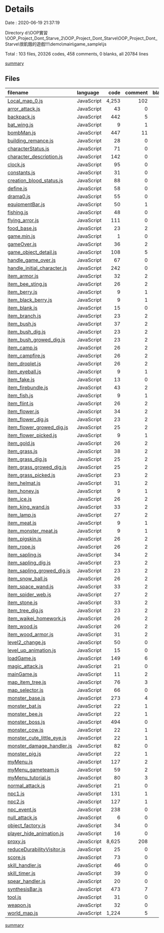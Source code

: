 # Details

Date : 2020-06-19 21:37:19

Directory d:\OOP實習\OOP_Project_Dont_Starve_2\OOP_Project_Dont_Starve\OOP_Project_Dont_Starve\很飢餓的遊戲!!!\demo\main\game_sample\js

Total : 103 files,  20326 codes, 458 comments, 0 blanks, all 20784 lines

[summary](results.md)

## Files
| filename | language | code | comment | blank | total |
| :--- | :--- | ---: | ---: | ---: | ---: |
| [Local_map_0.js](/Local_map_0.js) | JavaScript | 4,253 | 102 | 0 | 4,355 |
| [arror_attack.js](/arror_attack.js) | JavaScript | 43 | 0 | 0 | 43 |
| [backpack.js](/backpack.js) | JavaScript | 442 | 5 | 0 | 447 |
| [bat_wing.js](/bat_wing.js) | JavaScript | 9 | 1 | 0 | 10 |
| [bombMan.js](/bombMan.js) | JavaScript | 447 | 11 | 0 | 458 |
| [building_remance.js](/building_remance.js) | JavaScript | 28 | 0 | 0 | 28 |
| [characterStatus.js](/characterStatus.js) | JavaScript | 71 | 0 | 0 | 71 |
| [character_description.js](/character_description.js) | JavaScript | 142 | 0 | 0 | 142 |
| [clock.js](/clock.js) | JavaScript | 95 | 0 | 0 | 95 |
| [constants.js](/constants.js) | JavaScript | 31 | 0 | 0 | 31 |
| [creation_blood_status.js](/creation_blood_status.js) | JavaScript | 88 | 0 | 0 | 88 |
| [define.js](/define.js) | JavaScript | 58 | 0 | 0 | 58 |
| [drama0.js](/drama0.js) | JavaScript | 55 | 0 | 0 | 55 |
| [equipmentBar.js](/equipmentBar.js) | JavaScript | 50 | 1 | 0 | 51 |
| [fishing.js](/fishing.js) | JavaScript | 48 | 0 | 0 | 48 |
| [flying_arror.js](/flying_arror.js) | JavaScript | 111 | 0 | 0 | 111 |
| [food_base.js](/food_base.js) | JavaScript | 23 | 2 | 0 | 25 |
| [game.min.js](/game.min.js) | JavaScript | 1 | 0 | 0 | 1 |
| [gameOver.js](/gameOver.js) | JavaScript | 36 | 2 | 0 | 38 |
| [game_object_detail.js](/game_object_detail.js) | JavaScript | 108 | 5 | 0 | 113 |
| [handle_game_over.js](/handle_game_over.js) | JavaScript | 67 | 0 | 0 | 67 |
| [handle_initial_character.js](/handle_initial_character.js) | JavaScript | 242 | 0 | 0 | 242 |
| [item_armor.js](/item_armor.js) | JavaScript | 32 | 2 | 0 | 34 |
| [item_bee_sting.js](/item_bee_sting.js) | JavaScript | 26 | 2 | 0 | 28 |
| [item_berry.js](/item_berry.js) | JavaScript | 9 | 1 | 0 | 10 |
| [item_black_berry.js](/item_black_berry.js) | JavaScript | 9 | 1 | 0 | 10 |
| [item_blank.js](/item_blank.js) | JavaScript | 15 | 0 | 0 | 15 |
| [item_branch.js](/item_branch.js) | JavaScript | 23 | 2 | 0 | 25 |
| [item_bush.js](/item_bush.js) | JavaScript | 37 | 2 | 0 | 39 |
| [item_bush_dig.js](/item_bush_dig.js) | JavaScript | 23 | 2 | 0 | 25 |
| [item_bush_growed_dig.js](/item_bush_growed_dig.js) | JavaScript | 23 | 2 | 0 | 25 |
| [item_camp.js](/item_camp.js) | JavaScript | 26 | 2 | 0 | 28 |
| [item_campfire.js](/item_campfire.js) | JavaScript | 26 | 2 | 0 | 28 |
| [item_droplet.js](/item_droplet.js) | JavaScript | 26 | 2 | 0 | 28 |
| [item_eyeball.js](/item_eyeball.js) | JavaScript | 9 | 1 | 0 | 10 |
| [item_fake.js](/item_fake.js) | JavaScript | 13 | 0 | 0 | 13 |
| [item_firebundle.js](/item_firebundle.js) | JavaScript | 43 | 2 | 0 | 45 |
| [item_fish.js](/item_fish.js) | JavaScript | 9 | 1 | 0 | 10 |
| [item_flint.js](/item_flint.js) | JavaScript | 26 | 2 | 0 | 28 |
| [item_flower.js](/item_flower.js) | JavaScript | 34 | 2 | 0 | 36 |
| [item_flower_dig.js](/item_flower_dig.js) | JavaScript | 23 | 2 | 0 | 25 |
| [item_flower_growed_dig.js](/item_flower_growed_dig.js) | JavaScript | 25 | 2 | 0 | 27 |
| [item_flower_picked.js](/item_flower_picked.js) | JavaScript | 9 | 1 | 0 | 10 |
| [item_gold.js](/item_gold.js) | JavaScript | 26 | 2 | 0 | 28 |
| [item_grass.js](/item_grass.js) | JavaScript | 38 | 2 | 0 | 40 |
| [item_grass_dig.js](/item_grass_dig.js) | JavaScript | 25 | 2 | 0 | 27 |
| [item_grass_growed_dig.js](/item_grass_growed_dig.js) | JavaScript | 25 | 2 | 0 | 27 |
| [item_grass_picked.js](/item_grass_picked.js) | JavaScript | 23 | 2 | 0 | 25 |
| [item_helmat.js](/item_helmat.js) | JavaScript | 31 | 2 | 0 | 33 |
| [item_honey.js](/item_honey.js) | JavaScript | 9 | 1 | 0 | 10 |
| [item_ice.js](/item_ice.js) | JavaScript | 26 | 2 | 0 | 28 |
| [item_king_wand.js](/item_king_wand.js) | JavaScript | 33 | 2 | 0 | 35 |
| [item_lamp.js](/item_lamp.js) | JavaScript | 27 | 2 | 0 | 29 |
| [item_meat.js](/item_meat.js) | JavaScript | 9 | 1 | 0 | 10 |
| [item_monster_meat.js](/item_monster_meat.js) | JavaScript | 9 | 1 | 0 | 10 |
| [item_pigskin.js](/item_pigskin.js) | JavaScript | 26 | 2 | 0 | 28 |
| [item_rope.js](/item_rope.js) | JavaScript | 26 | 2 | 0 | 28 |
| [item_sapling.js](/item_sapling.js) | JavaScript | 34 | 2 | 0 | 36 |
| [item_sapling_dig.js](/item_sapling_dig.js) | JavaScript | 23 | 2 | 0 | 25 |
| [item_sapling_growed_dig.js](/item_sapling_growed_dig.js) | JavaScript | 23 | 2 | 0 | 25 |
| [item_snow_ball.js](/item_snow_ball.js) | JavaScript | 26 | 2 | 0 | 28 |
| [item_space_wand.js](/item_space_wand.js) | JavaScript | 33 | 2 | 0 | 35 |
| [item_spider_web.js](/item_spider_web.js) | JavaScript | 27 | 2 | 0 | 29 |
| [item_stone.js](/item_stone.js) | JavaScript | 33 | 2 | 0 | 35 |
| [item_tree_dig.js](/item_tree_dig.js) | JavaScript | 23 | 2 | 0 | 25 |
| [item_waikei_homework.js](/item_waikei_homework.js) | JavaScript | 26 | 2 | 0 | 28 |
| [item_wood.js](/item_wood.js) | JavaScript | 26 | 2 | 0 | 28 |
| [item_wood_armor.js](/item_wood_armor.js) | JavaScript | 31 | 2 | 0 | 33 |
| [level2_change.js](/level2_change.js) | JavaScript | 50 | 0 | 0 | 50 |
| [level_up_animation.js](/level_up_animation.js) | JavaScript | 15 | 0 | 0 | 15 |
| [loadGame.js](/loadGame.js) | JavaScript | 149 | 6 | 0 | 155 |
| [magic_attack.js](/magic_attack.js) | JavaScript | 21 | 0 | 0 | 21 |
| [mainGame.js](/mainGame.js) | JavaScript | 11 | 2 | 0 | 13 |
| [map_item_tree.js](/map_item_tree.js) | JavaScript | 76 | 3 | 0 | 79 |
| [map_selector.js](/map_selector.js) | JavaScript | 66 | 0 | 0 | 66 |
| [monster_base.js](/monster_base.js) | JavaScript | 273 | 4 | 0 | 277 |
| [monster_bat.js](/monster_bat.js) | JavaScript | 22 | 1 | 0 | 23 |
| [monster_bee.js](/monster_bee.js) | JavaScript | 22 | 1 | 0 | 23 |
| [monster_boss.js](/monster_boss.js) | JavaScript | 494 | 0 | 0 | 494 |
| [monster_cow.js](/monster_cow.js) | JavaScript | 22 | 1 | 0 | 23 |
| [monster_cute_little_eye.js](/monster_cute_little_eye.js) | JavaScript | 22 | 1 | 0 | 23 |
| [monster_damage_handler.js](/monster_damage_handler.js) | JavaScript | 82 | 0 | 0 | 82 |
| [monster_pig.js](/monster_pig.js) | JavaScript | 22 | 1 | 0 | 23 |
| [myMenu.js](/myMenu.js) | JavaScript | 127 | 2 | 0 | 129 |
| [myMenu_gameteam.js](/myMenu_gameteam.js) | JavaScript | 59 | 2 | 0 | 61 |
| [myMenu_tutorial.js](/myMenu_tutorial.js) | JavaScript | 80 | 3 | 0 | 83 |
| [normal_attack.js](/normal_attack.js) | JavaScript | 21 | 0 | 0 | 21 |
| [npc1.js](/npc1.js) | JavaScript | 131 | 1 | 0 | 132 |
| [npc2.js](/npc2.js) | JavaScript | 127 | 1 | 0 | 128 |
| [npc_event.js](/npc_event.js) | JavaScript | 238 | 0 | 0 | 238 |
| [null_attack.js](/null_attack.js) | JavaScript | 6 | 0 | 0 | 6 |
| [object_factory.js](/object_factory.js) | JavaScript | 34 | 0 | 0 | 34 |
| [player_hide_animation.js](/player_hide_animation.js) | JavaScript | 16 | 0 | 0 | 16 |
| [proxy.js](/proxy.js) | JavaScript | 8,625 | 208 | 0 | 8,833 |
| [reduceDurabilityVisitor.js](/reduceDurabilityVisitor.js) | JavaScript | 25 | 0 | 0 | 25 |
| [score.js](/score.js) | JavaScript | 73 | 0 | 0 | 73 |
| [skill_handler.js](/skill_handler.js) | JavaScript | 46 | 0 | 0 | 46 |
| [skill_timer.js](/skill_timer.js) | JavaScript | 39 | 0 | 0 | 39 |
| [spear_handler.js](/spear_handler.js) | JavaScript | 20 | 0 | 0 | 20 |
| [synthesisBar.js](/synthesisBar.js) | JavaScript | 473 | 7 | 0 | 480 |
| [tool.js](/tool.js) | JavaScript | 31 | 0 | 0 | 31 |
| [weapon.js](/weapon.js) | JavaScript | 32 | 0 | 0 | 32 |
| [world_map.js](/world_map.js) | JavaScript | 1,224 | 5 | 0 | 1,229 |

[summary](results.md)